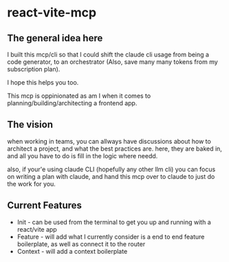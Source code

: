 # react-vite-mcp

## The general idea here

I built this mcp/cli so that I could shift the claude cli usage from being a code generator, to an orchestrator (Also, save many many tokens from my subscription plan).

I hope this helps you too.

This mcp is oppinionated as am I when it comes to planning/building/architecting a frontend app.

## The vision

when working in teams, you can allways have discussions about how to architect a project, and what the best practices are. here, they are baked in, and all you have to do is fill in the logic where needd.

also, if your'e using claude CLI (hopefully any other llm cli) you can focus on writing a plan with claude, and hand this mcp over to claude to just do the work for you.

## Current Features

- Init - can be used from the terminal to get you up and running with a react/vite app
- Feature - will add what I currently consider is a end to end feature boilerplate, as well as connect it to the router
- Context - will add a context boilerplate
